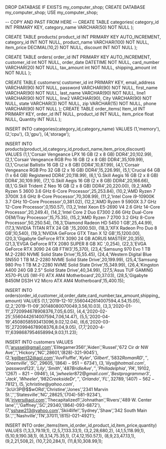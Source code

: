 DROP DATABASE IF EXISTS my_computer_shop;
CREATE DATABASE my_computer_shop;
USE my_computer_shop;

-- COPY AND PAST FROM HERE --
CREATE TABLE categories(
	category_id			INT 			PRIMARY KEY,
    category_name		VARCHAR(50)		NOT NULL
    );
    
CREATE TABLE products(
	product_id			INT				PRIMARY KEY			AUTO_INCREMENT,
	category_id			INT 			NOT NULL,
    product_name		VARCHAR(100) 	NOT NULL,
    item_price			DECIMAL(10,2)	NOT NULL,
    discount			INT				NOT NULL
);

CREATE TABLE orders(
	order_id			INT 			PRIMARY KEY			AUTO_INCREMENT,
    customer_id			int				NOT NULL,
    order_date			DATETIME		NOT NULL,
    card_number			VARCHAR(20)		NOT NULL,
    tax_amount			int				NOT NULL,
    shipping_amount			int				NOT NULL
    );

CREATE TABLE customers(
	customer_id			int				PRIMARY KEY,
    email_address		VARCHAR(90)		NOT NULL,
    password			VARCHAR(90)		NOT NULL,
    first_name			VARCHAR(90)		NOT NULL,
    last_name			VARCHAR(90)		NOT NULL,
    line1				VARCHAR(90) 		NOT NULL,
    line2				VARCHAR(90),
    City				VARCHAR(90)		NOT NULL,
    state				VARCHAR(3)		NOT NULL,
    zip					VARCHAR(15)		NOT NULL,
    phone				VARCHAR(90)		NOT NULL
    );
CREATE TABLE order_items(
	Item_id 			INT 			PRIMARY KEY,
	order_id 			INT 			NULL,
	product_id 			INT 			NULL,
	item_price			float		 	NULL,
	Quantity 			INT 			NULL
);
    
    
INSERT INTO categories(category_id,category_name) VALUES
(1,'memory'),
(2,'cpu'),
(3,'gpu'),
(4,'storage');
    

INSERT INTO products(product_id,category_id,product_name,item_price,discount) VALUES
(1,1,'Corsair Vengeance LPX 16 GB (2 x 8 GB) DDR4',20,102.99),
(2,1,'Corsair Vengeance RGB Pro 16 GB (2 x 8 GB) DDR4',35,109.99),
(3,1,'Crucial Ballistix 16 GB (2 x 8 GB) DDR4',10,87.99),
(4,1,'Corsair Vengeance RGB Pro 32 GB (2 x 16 GB) DDR4',15,226.99),
(5,1,'Crucial 64 GB (1 x 64 GB) Registered DDR4',20,118.99),
(6,1,'G.Skill Aegis 16 GB (2 x 8 GB) DDR4',30,109.99),
(7,1,'G.Skill Aegis 16 GB (2 x 8 GB) DDR4',20,166.66),
(8,1,'G.Skill Trident Z Neo 16 GB (2 x 8 GB) DDR4',20,220.00),
(9,2,'AMD Ryzen 5 3600 3.6 GHz 6-Core Processor',25,253.84),
(10,2,'AMD Ryzen 7 3700X 3.6 GHz 8-Core Processor',70,308.99),
(11,2,'Intel Core i9-10900K 3.7 GHz 10-Core Processor',0,381.02),
(12,2,'AMD Ryzen 9 5900X 3.7 GHz 12-Core Processor',0,150.57),
(13,2,'Intel Xeon E5-2690 V4 2.6 GHz 14-Core Processor',20,249.4),
(14,2,'Intel Core 2 Duo E7300 2.66 GHz Dual-Core OEM/Tray Processor',15,75.35),
(15,2,'AMD Ryzen 7 2700 3.2 GHz 8-Core Processor',50,250.54),
(16,3,'Diamond Radeon HD 5450 1 GB',25,44.99),
(17,3,'NVIDIA TITAN RTX 24 GB ',15,2000.50),
(18,3,'XFX Radeon Pro Duo 8 GB',10,540),
(19,3,'NVIDIA GeForce GTX Titan X 12 GB',15,1200.00),
(20,3,'Gigabyte GeForce RTX 3090 24 GB AORUS MASTER',20,355),
(21,3,'EVGA GeForce RTX 2080 SUPER 8 GB XC ',0,254),
(22,3,'EVGA GeForce RTX 3090 24 GB FTW3',15,370),
(23,4,'Samsung 970 Evo 1 TB M.2-2280 NVME Solid State Drive',15,55.45),
(24,4,'Western Digital Blue SN550 1 TB M.2-2280 NVME Solid State Drive',20,199.99),
(25,4,'Samsung 980 Pro 1 TB M.2-2280 NVME Solid State Drive',15,349.99),
(26,4,'Kingston A400 240 GB 2.5\" Solid State Drive',40,34.99),
(27,5,'Asus TUF GAMING X570-PLUS (WI-FI) ATX AM4 Motherboard',20,37.03),
(28,5,'Gigabyte B450M DS3H V2 Micro ATX AM4 Motherboard',15,400.15);

INSERT INTO orders(order_id,customer_id,order_date,card_number,tax_amount,shipping_amount) VALUES
(1,1,'2019-12-10',5560442614007594,4.54,15.05),
(2,2,'2019-11-09',30148080070049,3.56,10.03),
(3,3,'2020-01-11',2720994678908376,7.05,6.05),
(4,4,'2020-02-25',5560442614007594,7.06,14.47),
(5,5,'2020-04-19',4508058593413096,9.02,12.04),
(6,6,'2020-03-15',2720994678908376,8.04,9.05),
(7,7,'2020-4-11',6398687954658994,9.03,11.23);

INSERT INTO customers VALUES
(1,'arussel@gmail.com','Elitegamer356!','Aiden','Russel','672 Cir dr NW Ave','','Hickory','NC',28601,'(828)-321-9045'),
(2,'kgilbert32@aol.com','iluvFluffle$','Kyler','Gilbert','5832 Roman RD','','Greenville','SC',29605,'(864)-951-6734'),
(3,'lilys@hotmail.com','password123','Lily','Smith','487 Bridle Ave','','Philladelphia','PA',19102,'(267)-821-0946'),
(4,'jwheeler872@gmail.com','Bestprogrammer3','Jack','Wheeler','982 Creekside Dr','','Orlando','FL',32789,'(407)-562-7812'),
(5,'jchristine@yahoo.com','$3cUr3P@$$wORd','Christine','Jones','2341 Marvin St.','','Statesville','NC',28625,'(704)-581-9234'),
(6,'jrivers@aol.com','Thecapitalized1','Johnathan','Rivers','489 W. Center lane','','Gaffney','SC',29340,'(864)-093-6872'),
(7,'sshaw213@yahoo.com','Skii4life!','Sydney','Shaw','342 South Main St.','','Nashville','TN',37011,'(615)-021-4921');
    
INSERT INTO order_items(item_id,order_id,product_id,item_price,quantity) VALUES
(1,3,3,79.19,1),
(2,5,7,133.33,1),
(3,2,28,680,2),
(4,1,5,118.99,1),
(5,10,9,190.38,1),
(6,3,14,75.35,1),
(7,4,12,150.57,1),
(8,9,23,47.13,1),
(9,2,21,508,2),
(10,7,20,284,1),
(11,8,10,308.99,1);
